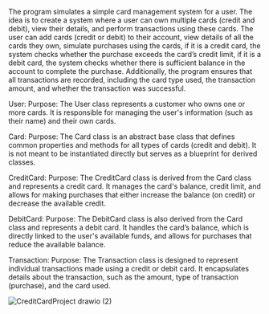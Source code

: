 The program simulates a simple card management system for a user. The idea is to create a system where a user can own multiple cards (credit and debit), view their details, and perform transactions using these cards. The user can add cards (credit or debit) to their account, view details of all the cards they own, simulate purchases using the cards, if it is a credit card, the system checks whether the purchase exceeds the card’s credit limit, if it is a debit card, the system checks whether there is sufficient balance in the account to complete the purchase. Additionally, the program ensures that all transactions are recorded, including the card type used, the transaction amount, and whether the transaction was successful. 

User: 
Purpose: The User class represents a customer who owns one or more cards. It is responsible for managing the user's information (such as their name) and their own cards. 

Card: 
Purpose: The Card class is an abstract base class that defines common properties and methods for all types of cards (credit and debit). It is not meant to be instantiated directly but serves as a blueprint for derived classes. 

CreditCard: 
Purpose: The CreditCard class is derived from the Card class and represents a credit card. It manages the card's balance, credit limit, and allows for making purchases that either increase the balance (on credit) or decrease the available credit. 

DebitCard:
Purpose: The DebitCard class is also derived from the Card class and represents a debit card. It handles the card’s balance, which is directly linked to the user's available funds, and allows for purchases that reduce the available balance.

Transaction: 
Purpose: The Transaction class is designed to represent individual transactions made using a credit or debit card. It encapsulates details about the transaction, such as the amount, type of transaction (purchase), and the card used.

![CreditCardProject drawio (2)](https://github.com/user-attachments/assets/2ac646a7-d1ae-4e38-9411-c67f332cee93) 



